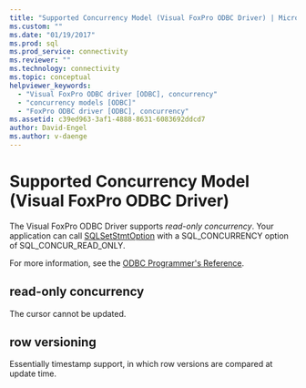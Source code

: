 ```yaml
---
title: "Supported Concurrency Model (Visual FoxPro ODBC Driver) | Microsoft Docs"
ms.custom: ""
ms.date: "01/19/2017"
ms.prod: sql
ms.prod_service: connectivity
ms.reviewer: ""
ms.technology: connectivity
ms.topic: conceptual
helpviewer_keywords: 
  - "Visual FoxPro ODBC driver [ODBC], concurrency"
  - "concurrency models [ODBC]"
  - "FoxPro ODBC driver [ODBC], concurrency"
ms.assetid: c39ed963-3af1-4888-8631-6083692ddcd7
author: David-Engel
ms.author: v-daenge
---
```

# Supported Concurrency Model (Visual FoxPro ODBC Driver)
The Visual FoxPro ODBC Driver supports *read-only concurrency*. Your application can call [SQLSetStmtOption](../../odbc/microsoft/sqlsetstmtoption-visual-foxpro-odbc-driver.md) with a SQL_CONCURRENCY option of SQL_CONCUR_READ_ONLY.  
  
 For more information, see the [ODBC Programmer's Reference](../../odbc/reference/odbc-programmer-s-reference.md).  
  
## read-only concurrency  
 The cursor cannot be updated.  
  
## row versioning  
 Essentially timestamp support, in which row versions are compared at update time.
